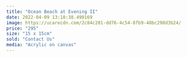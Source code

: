 ```yaml
---
title: "Ocean Beach at Evening II"
date: 2022-04-09 13:18:38.490169
image: https://ucarecdn.com/2c84c201-dd76-4c54-8fb9-48bc298d3b24/
price: "295"
size: "15 x 15cm"
sold: "Contact Us"
media: "Acrylic on canvas"
---
```


